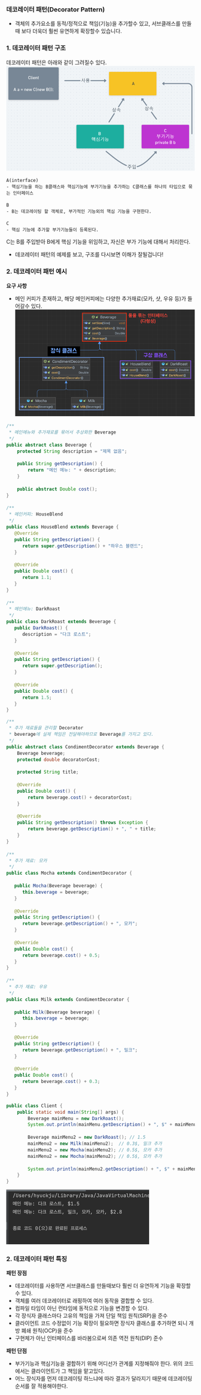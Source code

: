 ### 데코레이터 패턴(Decorator Pattern)
- 객체의 추가요소를 동적/정적으로 책임(기능)을 추가할수 있고, 서브클래스를 만들때 보다 더욱더 훨씬 유연하게 확장할수 있습니다.

### 1. 데코레이터 패턴 구조
데코레이터 패턴은 아래와 같이 그려질수 있다.
![img_1.png](img_1.png)

```text
A(interface)
- 핵심기능을 하는 B클래스와 핵심기능에 부가기능을 추가하는 C클래스를 하나의 타입으로 묶는 인터페이스

B
- B는 데코레이팅 할 객체로, 부가적인 기능외의 핵심 기능을 구현한다.

C
- 핵심 기능에 추가할 부가기능들이 등록된다.
```

C는 B를 주입받아 B에게 핵심 기능을 위임하고, 자신은 부가 기능에 대해서 처리한다.
- 데코레이터 패턴의 예제를 보고, 구조를 다시보면 이해가 잘될겁니다!


### 2. 데코레이터 패턴 예시
**요구 사항**
- 메인 커피가 존재하고, 해당 메인커피에는 다양한 추가재료(모카, 샷, 우유 등)가 들어갈수 있다.
![img_4.png](img_4.png)

```java
/**
 * 메인메뉴와 추가재로를 묶어서 추상화한 Beverage
 */
public abstract class Beverage {
    protected String description = "제목 없음";

    public String getDescription() {
        return "메인 메뉴: " + description;
    }

    public abstract Double cost();
}

/**
 * 메인커피: HouseBlend
 */
public class HouseBlend extends Beverage {
   @Override
   public String getDescription() {
      return super.getDescription() + "하우스 블랜드";
   }

   @Override
   public Double cost() {
      return 1.1;
   }
}

/**
 * 메인메뉴: DarkRoast
 */
public class DarkRoast extends Beverage {
   public DarkRoast() {
      description = "다크 로스트";
   }

   @Override
   public String getDescription() {
      return super.getDescription();
   }

   @Override
   public Double cost() {
      return 1.5;
   }
}

```


```java
/**
 * 추가 재료들을 관리할 Decorator
 * beverage에 실제 책임은 전달해야하므로 Beverage를 가지고 있다.
 */
public abstract class CondimentDecorator extends Beverage {
    Beverage beverage;
    protected double decoratorCost;

    protected String title;

    @Override
    public Double cost() {
        return beverage.cost() + decoratorCost;
    }

    @Override
    public String getDescription() throws Exception {
        return beverage.getDescription() + ", " + title;
    }
}

/**
 * 추가 재료: 모카
 */
public class Mocha extends CondimentDecorator {

   public Mocha(Beverage beverage) {
      this.beverage = beverage;
   }

   @Override
   public String getDescription() {
      return beverage.getDescription() + ", 모카";
   }

   @Override
   public Double cost() {
      return beverage.cost() + 0.5;
   }
}

/**
 * 추가 재료: 우유
 */
public class Milk extends CondimentDecorator {

   public Milk(Beverage beverage) {
      this.beverage = beverage;
   }

   @Override
   public String getDescription() {
      return beverage.getDescription() + ", 밀크";
   }

   @Override
   public Double cost() {
      return beverage.cost() + 0.3;
   }
}

```


```java
public class Client {
    public static void main(String[] args) {
        Beverage mainMenu = new DarkRoast();
        System.out.println(mainMenu.getDescription() + ", $" + mainMenu.cost());

        Beverage mainMenu2 = new DarkRoast(); // 1.5
        mainMenu2 = new Milk(mainMenu2);  // 0.3$, 밀크 추가
        mainMenu2 = new Mocha(mainMenu2); // 0.5$, 모카 추가
        mainMenu2 = new Mocha(mainMenu2); // 0.5$, 모카 추가

        System.out.println(mainMenu2.getDescription() + ", $" + mainMenu2.cost());
    }
}
```
![img_3.png](img_3.png)



### 2. 데코레이터 패턴 특징
**패턴 장점**

- 데코레이터를 사용하면 서브클래스를 만들때보다 훨씬 더 유연하게 기능을 확장할 수 있다.
- 객체를 여러 데코레이터로 래핑하여 여러 동작을 결합할 수 있다.
- 컴파일 타임이 아닌 런타임에 동적으로 기능을 변경할 수 있다.
- 각 장식자 클래스마다 고유의 책임을 가져 단일 책임 원칙(SRP)을 준수
- 클라이언트 코드 수정없이 기능 확장이 필요하면 장식자 클래스를 추가하면 되니 개방 폐쇄 원칙(OCP)을 준수
- 구현체가 아닌 인터페이스를 바라봄으로써 의존 역전 원칙(DIP) 준수

**패턴 단점**
- 부가기능과 핵심기능을 결합하기 위해 어디선가 관계를 지정해줘야 한다. 위의 코드에서는 클라이언트가 그 책임을 맡고있다.
- 어느 장식자를 먼저 데코레이팅 하느냐에 따라 결과가 달라지기 때문에 데코레이팅 순서를 잘 적용해야한다.

